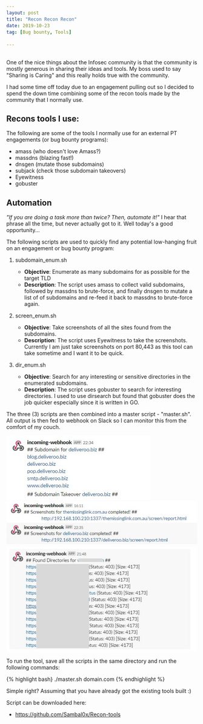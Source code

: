 ```yaml
---
layout: post
title: "Recon Recon Recon"
date: 2019-10-23
tag: [Bug bounty, Tools]

---
```


## 
One of the nice things about the Infosec community is that the community is mostly generous in sharing their ideas and tools. My boss used to say "Sharing is Caring" and this really holds true with the community.

I had some time off today due to an engagement pulling out so I decided to spend the down time combining some of the recon tools made by the community that I normally use.

## Recons tools I use:
The following are some of the tools I normally use for an external PT engagements (or bug bounty programs):
* amass (who doesn't love Amass?)
* massdns (blazing fast!)
* dnsgen (mutate those subdomains)
* subjack (check those subdomain takeovers)
* Eyewitness
* gobuster

## Automation
_"If you are doing a task more than twice? Then, automate it!"_ I hear that phrase all the time, but never actually got to it. Well today's a good opportunity...

The following scripts are used to quickly find any potential low-hanging fruit on an engagement or bug bounty program:

1. subdomain_enum.sh
    * **Objective**: Enumerate as many subdomains for as possible for the target TLD
    * **Description**: The script uses amass to collect valid subdomains, followed by massdns to brute-force, and finally dnsgen to mutate a list of of subdomains and re-feed it back to massdns to brute-force again.

2. screen_enum.sh
    * **Objective**: Take screenshots of all the sites found from the subdomains. 
    * **Description**: The script uses Eyewitness to take the screenshots. Currently I am just take screenshots on port 80,443 as this tool can take sometime and I want it to be quick.

3. dir_enum.sh
    * **Objective**: Search for any interesting or sensitive directories in the enumerated subdomains.
    * **Description**: The script uses gobuster to search for interesting directories. I used to use dirsearch but found that gobuster does the job quicker especially since it is written in GO.

The three (3) scripts are then combined into a master script - "master.sh". All output is then fed to webhook on Slack so I can monitor this from the comfort of my couch. 

![subdomain_enum](/assets/img/blog/subdomain_enum.JPG)
![screen_enum](/assets/img/blog/screen_enum.JPG)
![dir_enum](/assets/img/blog/dir_enum.JPG)

To run the tool, save all the scripts in the same directory and run the following commands:

{% highlight bash}
./master.sh domain.com
{% endhighlight %}

Simple right? Assuming that you have already got the existing tools built :)

Script can be downloaded here:
* https://github.com/Sambal0x/Recon-tools





